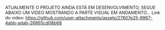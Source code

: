 ATUALMENTE O PROJETO AINDA ESTÁ EM DESENVOLVIMENTO, SEGUE ABAIXO UM VIDEO MOSTRANDO A PARTE VISUAL EM ANDAMENTO...
 
Link do video: 
https://github.com/user-attachments/assets/27607e25-9967-4abb-adab-26865cd08b68

